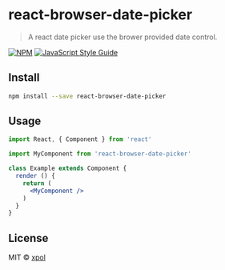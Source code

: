 # react-browser-date-picker

> A react date picker use the brower provided date control.

[![NPM](https://img.shields.io/npm/v/react-browser-date-picker.svg)](https://www.npmjs.com/package/react-browser-date-picker) [![JavaScript Style Guide](https://img.shields.io/badge/code_style-standard-brightgreen.svg)](https://standardjs.com)

## Install

```bash
npm install --save react-browser-date-picker
```

## Usage

```jsx
import React, { Component } from 'react'

import MyComponent from 'react-browser-date-picker'

class Example extends Component {
  render () {
    return (
      <MyComponent />
    )
  }
}
```

## License

MIT © [xpol](https://github.com/xpol)
